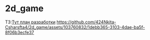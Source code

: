 # 2d_game
ТЗ:<a href="https://docs.google.com/document/d/1RBibKJcrkw1vvHGlfT9kAvqtA5QIZd84NIqyDw38m6g/edit?usp=sharing">Тут план разработки</a>
https://github.com/424Nkita-Csharsfta4/2d_game/assets/103760832/1debb365-3103-4dae-ba5f-8f06b3ecfe37

